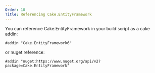 ```yaml
---
Order: 10
Title: Referencing Cake.EntityFramework
---
```


You can reference Cake.EntityFramework in your build script as a cake addin:

```cake
#addin "Cake.EntityFramework6"
```

or nuget reference:

```cake
#addin "nuget:https://www.nuget.org/api/v2?package=Cake.EntityFramework"
```

